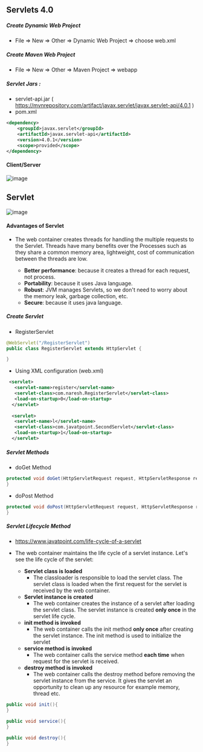 ## Servlets 4.0


##### Create Dynamic Web Project

* File => New => Other => Dynamic Web Project => choose web.xml


##### Create Maven Web Project

* File => New => Other => Maven Project => webapp

##### Servlet Jars :
* servlet-api.jar ( https://mvnrepository.com/artifact/javax.servlet/javax.servlet-api/4.0.1 )
* pom.xml
```xml
<dependency>
    <groupId>javax.servlet</groupId>
    <artifactId>javax.servlet-api</artifactId>
    <version>4.0.1</version>
    <scope>provided</scope>
</dependency>
```
#### Client/Server
![image](https://user-images.githubusercontent.com/2763774/163707483-adb0dfb9-f059-4bfa-a8cb-b4546c1d1953.png)

## Servlet

![image](https://user-images.githubusercontent.com/2763774/163707383-1de3573c-8260-44fe-8e7d-d46a2b99575f.png)


#### Advantages of Servlet

* The web container creates threads for handling the multiple requests to the Servlet. Threads have many benefits over the Processes such as they share a common memory area, lightweight, cost of communication between the threads are low. 

  * **Better performance**: because it creates a thread for each request, not process.
  * **Portability**: because it uses Java language.
  * **Robust**: JVM manages Servlets, so we don't need to worry about the memory leak, garbage collection, etc.
  * **Secure**: because it uses java language.

##### Create Servlet
* RegisterServlet
```java
@WebServlet("/RegisterServlet")
public class RegisterServlet extends HttpServlet {

}
```
* Using XML configuration (web.xml)
```xml
 <servlet>  
   <servlet-name>register</servlet-name>  
   <servlet-class>com.naresh.RegisterServlet</servlet-class>  
   <load-on-startup>0</load-on-startup>  
  </servlet>  
  
  <servlet>  
   <servlet-name>l</servlet-name>  
   <servlet-class>com.javatpoint.SecondServlet</servlet-class>  
   <load-on-startup>1</load-on-startup>  
  </servlet>  
```

##### Servlet Methods

* doGet Method
```java
protected void doGet(HttpServletRequest request, HttpServletResponse response) {
}
```

* doPost Method
```java
protected void doPost(HttpServletRequest request, HttpServletResponse response) {
}
```

##### Servlet Lifecycle Method
* https://www.javatpoint.com/life-cycle-of-a-servlet
* The web container maintains the life cycle of a servlet instance. Let's see the life cycle of the servlet:

   * **Servlet class is loaded** 
      *  The classloader is responsible to load the servlet class. The servlet class is loaded when the first request for the servlet is received by the web container.
   * **Servlet instance is created** 
      *  The web container creates the instance of a servlet after loading the servlet class. The servlet instance is created **only once** in the servlet life cycle.
   * **init method is invoked** 
      * The web container calls the init method **only once** after creating the servlet instance. The init method is used to initialize the servlet
   * **service method is invoked** 
      * The web container calls the service method **each time** when request for the servlet is received.
   * **destroy method is invoked**
      * The web container calls the destroy method before removing the servlet instance from the service. It gives the servlet an opportunity to clean up any resource for example memory, thread etc.
```java
public void init(){
}

public void service(){
}

public void destroy(){
}
```


